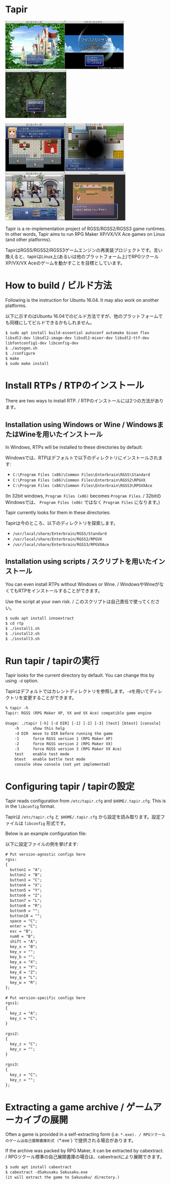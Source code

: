# Tapir

<img src="imgs/vxace-title.png" height="150"><img src="imgs/vx-title.png" height="150"><img src="imgs/xp-title.png" height="150">

<img src="imgs/talk1.png" height="150"><img src="imgs/enter-battle1.png" height="150"><img src="imgs/battle1.png" height="150"><img src="imgs/talk2.png" height="150">

Tapir is a re-implementation project of RGSS/RGSS2/RGSS3 game runtimes. In other words, Tapir aims to run RPG Maker XP/VX/VX Ace games on Linux (and other platforms).

TapirはRGSS/RGSS2/RGSS3ゲームエンジンの再実装プロジェクトです。言い換えると、tapirはLinux上(あるいは他のプラットフォーム上)でRPGツクールXP/VX/VX Aceのゲームを動かすことを目標としています。

# How to build / ビルド方法

Following is the instruction for Ubuntu 16.04. It may also work on another platforms.

以下に示すのはUbuntu 16.04でのビルド方法ですが、他のプラットフォームでも同様にしてビルドできるかもしれません。

```
$ sudo apt install build-essential autoconf automake bison flex libsdl2-dev libsdl2-image-dev libsdl2-mixer-dev libsdl2-ttf-dev libfontconfig1-dev libconfig-dev
$ ./autogen.sh
$ ./configure
$ make
$ sudo make install
```

# Install RTPs / RTPのインストール

There are two ways to install RTP. / RTPのインストールには2つの方法があります。

## Installation using Windows or Wine / WindowsまたはWineを用いたインストール

In Windows, RTPs will be installed to these directories by default:

Windowsでは、RTPはデフォルトで以下のディレクトリにインストールされます:

- `C:\Program Files (x86)\Common Files\Enterbrain\RGSS\Standard`
- `C:\Program Files (x86)\Common Files\Enterbrain\RGSS2\RPGVX`
- `C:\Program Files (x86)\Common Files\Enterbrain\RGSS3\RPGVXAce`

(In 32bit windows, `Program Files (x86)` becomes `Program Files`. / 32bitのWindowsでは、 `Program Files (x86)` ではなく `Program Files` になります。)

Tapir currently looks for them in these directories:

Tapirは今のところ、以下のディレクトリを探索します。

- `/usr/local/share/Enterbrain/RGSS/Standard`
- `/usr/local/share/Enterbrain/RGSS2/RPGVX`
- `/usr/local/share/Enterbrain/RGSS3/RPGVXAce`

## Installation using scripts / スクリプトを用いたインストール

You can even install RTPs without Windows or Wine. / WindowsやWineがなくてもRTPをインストールすることができます。

Use the script at your own risk. / このスクリプトは自己責任で使ってください。

```
$ sudo apt install innoextract
$ cd rtp
$ ./install1.sh
$ ./install2.sh
$ ./install3.sh
```

# Run tapir / tapirの実行

Tapir looks for the current directory by default. You can change this by using `-d` option.

Tapirはデフォルトではカレントディレクトリを参照します。`-d`を用いてディレクトリを変更することができます。

```
% tapir -h
Tapir: RGSS (RPG Maker XP, VX and VX Ace) compatible game engine

Usage: ./tapir [-h] [-d DIR] [-1] [-2] [-3] [test] [btest] [console]
    -h      show this help
    -d DIR  move to DIR before running the game
    -1      force RGSS version 1 (RPG Maker XP)
    -2      force RGSS version 2 (RPG Maker VX)
    -3      force RGSS version 3 (RPG Maker VX Ace)
    test    enable test mode
    btest   enable battle test mode
    console show console (not yet implemented)
```

# Configuring tapir / tapirの設定

Tapir reads configuration from `/etc/tapir.cfg` and `$HOME/.tapir.cfg`. This is in the `libconfig` format.

Tapirは `/etc/tapir.cfg` と `$HOME/.tapir.cfg` から設定を読み取ります。設定ファイルは `libconfig` 形式です。

Below is an example configuration file:

以下に設定ファイルの例を挙げます:

```
# Put version-agnostic configs here
rgss:
{
  button1 = "A";
  button2 = "B";
  button3 = "C";
  button4 = "X";
  button5 = "Y";
  button6 = "Z";
  button7 = "L";
  button8 = "R";
  button9 = "";
  button10 = "";
  space = "C";
  enter = "C";
  esc = "B";
  num0 = "B";
  shift = "A";
  key_x = "B";
  key_v = "";
  key_b = "";
  key_a = "X";
  key_s = "Y";
  key_d = "Z";
  key_q = "L";
  key_w = "R";
};

# Put version-specific configs here
rgss1:
{
  key_z = "A";
  key_c = "C";
}

rgss2:
{
  key_z = "C";
  key_c = "";
}

rgss3:
{
  key_z = "C";
  key_c = "";
};
```

# Extracting a game archive / ゲームアーカイブの展開

Often a game is provided in a self-extracting form (i.e. `*.exe). / RPGツクールのゲームは自己展開書庫形式 (`*.exe`) で提供される場合があります。

If the archive was packed by RPG Maker, it can be extracted by cabextract. / RPGツクール標準の自己展開書庫の場合は、cabextractにより展開できます。

```
$ sudo apt install cabextract
$ cabextract -dSakusaku Sakusaku.exe
(it will extract the game to Sakusaku/ directory.)
```

